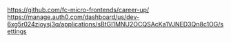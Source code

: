 <https://github.com/fc-micro-frontends/career-up/>
<https://manage.auth0.com/dashboard/us/dev-6xg5r024zioysj3q/applications/sBtGI1MNU2OCQSAcKa1VJNED3Qn8c1OG/settings>
